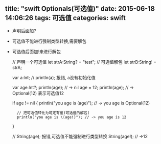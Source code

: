 title: "swift Optionals(可选值)"
date: 2015-06-18 14:06:26
tags: 可选值
categories: swift
---
* 声明后面加? 
* 可选值不能进行强制类型转换,需要解包
* 可选值后面加!来进行解包


    // 声明一个可选值
    let strA:String? = "test";
    // 可选值解包
    let strB:String! = strA;

    var a:Int;
    // println(a); 报错, a没有初始化值

    var age:Int?;
    println(age); // -> nil
    age = 12;
    println(age); // -> Optional(12) 表示可选值12

    if age != nil {
        println("you age is \(age)"); // -> you age is Optional(12)
        
        // 把可选值转化为可定有值(可选值的解包)
        println("you age is \(age!)"); // -> you age is 12
    }


    // String(age); 报错,可选值不能强制进行类型转换
    String(age!); // ->12